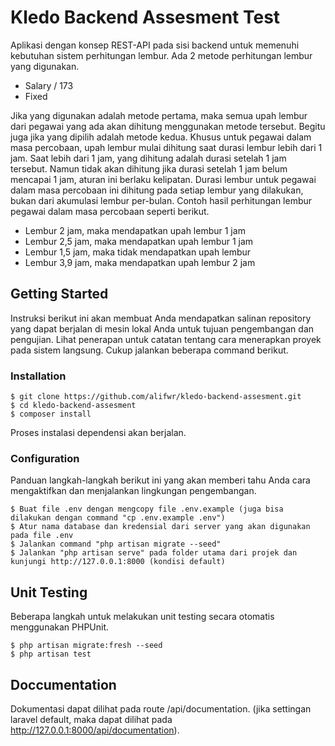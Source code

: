 # Kledo Backend Assesment Test

Aplikasi dengan konsep REST-API pada sisi backend untuk memenuhi kebutuhan sistem perhitungan lembur.
Ada 2 metode perhitungan lembur yang digunakan.
* Salary / 173
* Fixed

Jika yang digunakan adalah metode pertama, maka semua upah lembur dari pegawai yang ada akan dihitung menggunakan metode tersebut. Begitu juga jika yang dipilih adalah metode kedua.
Khusus untuk pegawai dalam masa percobaan, upah lembur mulai dihitung saat durasi lembur lebih dari 1 jam. Saat lebih dari 1 jam, yang dihitung adalah durasi setelah 1 jam tersebut. Namun tidak akan dihitung jika durasi setelah 1 jam belum mencapai 1 jam, aturan ini berlaku kelipatan. Durasi lembur untuk pegawai dalam masa percobaan ini dihitung pada setiap lembur yang dilakukan, bukan dari akumulasi lembur per-bulan.
Contoh hasil perhitungan lembur pegawai dalam masa percobaan seperti berikut.
* Lembur 2 jam, maka mendapatkan upah lembur 1 jam
* Lembur 2,5 jam, maka mendapatkan upah lembur 1 jam
* Lembur 1,5 jam, maka tidak mendapatkan upah lembur
* Lembur 3,9 jam, maka mendapatkan upah lembur 2 jam


## Getting Started

Instruksi berikut ini akan membuat Anda mendapatkan salinan repository yang dapat berjalan di mesin lokal Anda untuk tujuan pengembangan dan pengujian.
Lihat penerapan untuk catatan tentang cara menerapkan proyek pada sistem langsung. Cukup jalankan beberapa command berikut.

### Installation

```
$ git clone https://github.com/alifwr/kledo-backend-assesment.git
$ cd kledo-backend-assesment
$ composer install
```

Proses instalasi dependensi akan berjalan.

### Configuration

Panduan langkah-langkah berikut ini yang akan memberi tahu Anda cara mengaktifkan dan menjalankan lingkungan pengembangan.

```
$ Buat file .env dengan mengcopy file .env.example (juga bisa dilakukan dengan command "cp .env.example .env")
$ Atur nama database dan kredensial dari server yang akan digunakan pada file .env
$ Jalankan command "php artisan migrate --seed"
$ Jalankan "php artisan serve" pada folder utama dari projek dan kunjungi http://127.0.0.1:8000 (kondisi default)
```

## Unit Testing

Beberapa langkah untuk melakukan unit testing secara otomatis menggunakan PHPUnit.

```
$ php artisan migrate:fresh --seed
$ php artisan test
```

## Doccumentation

Dokumentasi dapat dilihat pada route /api/documentation. (jika settingan laravel default, maka dapat dilihat pada http://127.0.0.1:8000/api/documentation).
